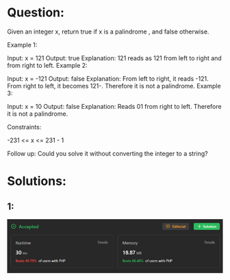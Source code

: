 # Question:
Given an integer x, return true if x is a
palindrome
, and false otherwise.



Example 1:

Input: x = 121
Output: true
Explanation: 121 reads as 121 from left to right and from right to left.
Example 2:

Input: x = -121
Output: false
Explanation: From left to right, it reads -121. From right to left, it becomes 121-. Therefore it is not a palindrome.
Example 3:

Input: x = 10
Output: false
Explanation: Reads 01 from right to left. Therefore it is not a palindrome.


Constraints:

-231 <= x <= 231 - 1


Follow up: Could you solve it without converting the integer to a string?

# Solutions:
## 1:
![img.png](images/img.png)